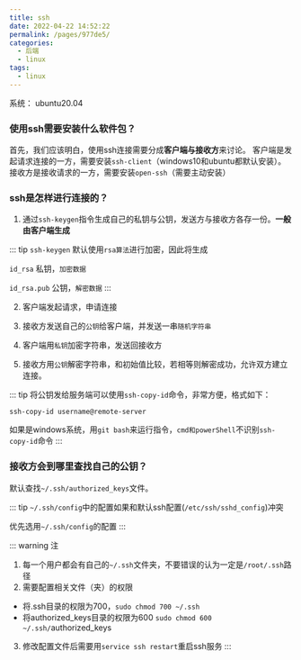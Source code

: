 ```yaml
---
title: ssh
date: 2022-04-22 14:52:22
permalink: /pages/977de5/
categories:
  - 后端
  - linux
tags:
  - linux
---
```




系统： ubuntu20.04

### 使用ssh需要安装什么软件包？

首先，我们应该明白，使用ssh连接需要分成**客户端与接收方**来讨论。
客户端是发起请求连接的一方，需要安装`ssh-client`（windows10和ubuntu都默认安装）。
接收方是接收请求的一方，需要安装`open-ssh`（需要主动安装）

### ssh是怎样进行连接的？
1. 通过` ssh-keygen `指令生成自己的私钥与公钥，发送方与接收方各存一份。**一般由客户端生成**

::: tip 
`ssh-keygen` 默认使用`rsa算法`进行加密，因此将生成 

`id_rsa` 私钥，`加密数据`

`id_rsa.pub` 公钥，`解密数据`
:::

2. 客户端发起请求，申请连接

3. 接收方发送自己的`公钥`给客户端，并发送一串`随机字符串`

4. 客户端用`私钥`加密字符串，发送回接收方

5. 接收方用`公钥`解密字符串，和初始值比较，若相等则解密成功，允许双方建立连接。

::: tip 
将公钥发给服务端可以使用`ssh-copy-id`命令，非常方便，格式如下：

`ssh-copy-id username@remote-server`

如果是windows系统，用`git bash`来运行指令，`cmd和powerShell`不识别`ssh-copy-id`命令
:::

### 接收方会到哪里查找自己的公钥？

默认查找`~/.ssh/authorized_keys`文件。 

::: tip 
`~/.ssh/config`中的配置如果和默认ssh配置(`/etc/ssh/sshd_config`)冲突

优先选用`~/.ssh/config`的配置
:::



::: warning 注
1.  每一个用户都会有自己的`~/.ssh`文件夹，不要错误的认为一定是`/root/.ssh`路径
2.  需要配置相关文件（夹）的权限
-   将.ssh目录的权限为700，`sudo chmod 700 ~/.ssh`
-   将authorized_keys目录的权限为600 `sudo chmod 600 ~/.ssh/`authorized_keys
3.  修改配置文件后需要用`service ssh restart`重启ssh服务
::: 
